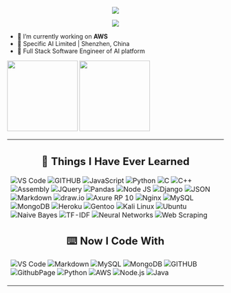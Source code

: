 <!-- Welcome message -->
<p align="center">
  <a href="https://git.io/typing-svg">
    <img src="https://readme-typing-svg.demolab.com/?lines=Hi+👋,+I'm+Andy(Xiang-Yu)+Cui;Welcome+to+my+GitHub+Profile!">
  </a>
</p>

<!-- View record -->
<p align="center">
  <img src="https://komarev.com/ghpvc/?username=AndyFCui&style=for-the-badge">
</p>


<!-- Current Status -->
- 🌱 I’m currently working on **AWS**
- 🏢 Specific AI Limited | Shenzhen, China
- 👔 Full Stack Software Engineer of AI platform

<td valign="top" width="50%">
<span><img src="https://github-readme-stats.vercel.app/api/top-langs/?username=AndyFCui&layout=compact" height="164px" /></span>
<span><img height="164px" src="https://github-readme-stats.vercel.app/api?username=AndyFCui&hide_title=true&hide_border=true&show_icons=true&line_height=21&text_color=000&icon_color=000&bg_color=0,ea6161,ffc64d,fffc4d,52fa5a&theme=graywhite" /></span>
<table><tr><td valign="top" width="33%">


<!-- Learned Technology -->
<h2 align="center">📓 Things I Have Ever Learned </h2>  
<p>
   <!-- Editors and Development Tools -->
   <img alt="VS Code" src="https://img.shields.io/badge/Visual_Studio_Code-0078D4?style=for-the-badge&logo=visual%20studio%20code&logoColor=white" />
   <img alt="GITHUB" src="https://img.shields.io/badge/GitHub-100000?style=for-the-badge&logo=github&logoColor=white" />

   <!-- Programming Languages -->
   <img alt="JavaScript" src="https://img.shields.io/badge/JavaScript-F7DF1E?style=for-the-badge&logo=javascript&logoColor=323330" />
   <img alt="Python" src="https://img.shields.io/badge/Python-306998?style=for-the-badge&logo=python&logoColor=FFD43B" />
   <img alt="C" src="https://img.shields.io/badge/C-00599C?style=for-the-badge&logo=c&logoColor=white" />
   <img alt="C++" src="https://img.shields.io/badge/C%2B%2B-00599C?style=for-the-badge&logo=c%2B%2B&logoColor=white" />
   <img alt="Assembly" src="https://img.shields.io/badge/Assembly-6E4C13?style=for-the-badge&logo=assemblyscript&logoColor=white" />
    
   <!-- Libraries and Frameworks -->
   <img alt="JQuery" src="https://img.shields.io/badge/jQuery-0769AD?style=for-the-badge&logo=jquery&logoColor=white" />
   <img alt="Pandas" src="https://img.shields.io/badge/Pandas-2C2D72?style=for-the-badge&logo=pandas&logoColor=white" />
   <img alt="Node JS" src="https://img.shields.io/badge/Node.js-339933?style=for-the-badge&logo=nodedotjs&logoColor=white" />
   <img alt="Django" src="https://img.shields.io/badge/Django-092E20?style=for-the-badge&logo=django&logoColor=white" />

   <!-- Data Formats and Markup -->
   <img alt="JSON" src="https://img.shields.io/badge/json-5E5C5C?style=for-the-badge&logo=json&logoColor=white" />
   <img alt="Markdown" src="https://img.shields.io/badge/Markdown-000000?style=for-the-badge&logo=markdown&logoColor=white" />

   <!-- Design and Prototyping -->
   <img alt="draw.io" src="https://img.shields.io/badge/draw.io-2CA5E0?style=for-the-badge&logo=drawdotio&logoColor=white" />
   <img alt="Axure RP 10" src="https://img.shields.io/badge/Axure%20RP%2010-00C4B6?style=for-the-badge&logo=axurerp&logoColor=white" />
    
   <!-- Web Servers -->
   <img alt="Nginx" src="https://img.shields.io/badge/Nginx-269539?style=for-the-badge&logo=nginx&logoColor=white" />
   
   <!-- Databases -->
   <img alt="MySQL" src="https://img.shields.io/badge/MySQL-005C84?style=for-the-badge&logo=mysql&logoColor=white" />
   <img alt="MongoDB" src="https://img.shields.io/badge/MongoDB-4EA94B?style=for-the-badge&logo=mongodb&logoColor=white" />

   <!-- Hosting and Deployment -->
   <img alt="Heroku" src="https://img.shields.io/badge/Heroku-430098?style=for-the-badge&logo=heroku&logoColor=white" />

   <!-- Operating Systems -->
   <img alt="Gentoo" src="https://img.shields.io/badge/Gentoo-54487A?style=for-the-badge&logo=gentoo&logoColor=white" />
   <img alt="Kali Linux" src="https://img.shields.io/badge/Kali%20Linux-557C94?style=for-the-badge&logo=kali-linux&logoColor=white" />
   <img alt="Ubuntu" src="https://img.shields.io/badge/Ubuntu-E95420?style=for-the-badge&logo=ubuntu&logoColor=white" />

   <!-- Machine Learning and Data Techniques -->
   <img alt="Naive Bayes" src="https://img.shields.io/badge/Naive%20Bayes-2C2D72?style=for-the-badge&logo=data:image/svg+xml;base64,[some_base64_encoded_data]&logoColor=white" />
   <img alt="TF-IDF" src="https://img.shields.io/badge/TF--IDF-2C2D72?style=for-the-badge&logo=data:image/svg+xml;base64,[some_base64_encoded_data]&logoColor=white" />
   <img alt="Neural Networks" src="https://img.shields.io/badge/Neural%20Networks-CC6E16?style=for-the-badge&logo=tensorflow&logoColor=white" />
   <img alt="Web Scraping" src="https://img.shields.io/badge/Web%20Scraping-2C2D72?style=for-the-badge&logo=internet-explorer&logoColor=white" />

   <!-- Application Design -->
   
</p>


<!-- Now Code -->
<h2 align="center">⌨️ Now I Code With</h2>
<p>
  <img alt="VS Code" src="https://img.shields.io/badge/Visual_Studio_Code-0078D4?style=for-the-badge&logo=visual%20studio%20code&logoColor=white" />
  <img alt="Markdown" src="https://img.shields.io/badge/Markdown-000000?style=for-the-badge&logo=markdown&logoColor=white" />
  <img alt="MySQL" src="https://img.shields.io/badge/MySQL-005C84?style=for-the-badge&logo=mysql&logoColor=white" />
  <img alt="MongoDB" src="https://img.shields.io/badge/MongoDB-4EA94B?style=for-the-badge&logo=mongodb&logoColor=white" />
  <img alt="GITHUB" src="https://img.shields.io/badge/GitHub-100000?style=for-the-badge&logo=github&logoColor=white" />
  <img alt="GithubPage" src="https://img.shields.io/badge/GitHub%20Pages-222222?style=for-the-badge&logo=GitHub%20Pages&logoColor=white" />
  <img alt="Python" src="https://img.shields.io/badge/Python-FFD43B?style=for-the-badge&logo=python&logoColor=blue" />
  <img alt="AWS" src="https://img.shields.io/badge/Amazon_AWS-8DDF8D?style=for-the-badge&logo=amazonaws&logoColor=white" />
  <img alt="Node.js" src="https://img.shields.io/badge/Node.js-43853D?style=for-the-badge&logo=node.js&logoColor=white" />
  <img alt="Java" src="https://img.shields.io/badge/Java-007396?style=for-the-badge&logo=java&logoColor=white" />
</p>





